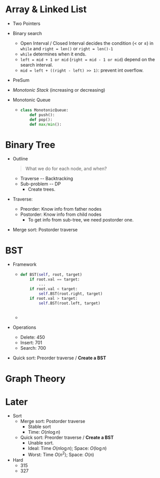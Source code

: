 # Array & Linked List

*   Two Pointers
*   Binary search
    *   Open Interval / Closed Interval decides the condition ($<$ or $\leq$) in `while` and `right = len()` or `right = len()-1`
    *   `while` determines when it ends.
    *   `left = mid + 1 or mid` (`right = mid - 1 or mid`) depend on the search interval.
    *   `mid = left + ((right - left) >> 1)`: prevent int overflow.
*   PreSum
*   *Monotonic Stack* (increasing or decreasing)
*   Monotonic Queue

    *   ```python
        class MonotonicQueue:
            def push():
            def pop():
            def max/min():
        ```



# Binary Tree

*   Outline

    >   What we do for each node, and when?

    *   Traverse -- Backtracking
    *   Sub-problem -- DP
        *   Create trees.

*   Traverse:

    *   Preorder: Know info from father nodes
    *   Postorder: Know info from child nodes
        *   To get info from sub-tree,  we need postorder one.

*   Merge sort: Postorder traverse



# BST

*   Framework

    *   ```python
        def BST(self, root, target)
            if root.val == target:
            	...
            if root.val < target:
            	self.BST(root.right, target)
            if root.val > target:
            	self.BST(root.left, target)
                
        ```

    *   

*   Operations
    *   Delete: 450
    *   Insert: 701
    *   Search: 700
*   Quick sort: Preorder traverse / **Create a BST**



# Graph Theory





# Later

*   Sort
    *   Merge sort: Postorder traverse
        *   Stable sort
        *   Time: $O(n\log n)$
    *   Quick sort: Preorder traverse / **Create a BST**
        *   Unable sort.
        *   Ideal: Time $O(n\log n)$; Space: $O(\log n)$
        *   Worst: Time $O(n^2)$; Space: $O(n)$
*   Hard
    *   315
    *   327

